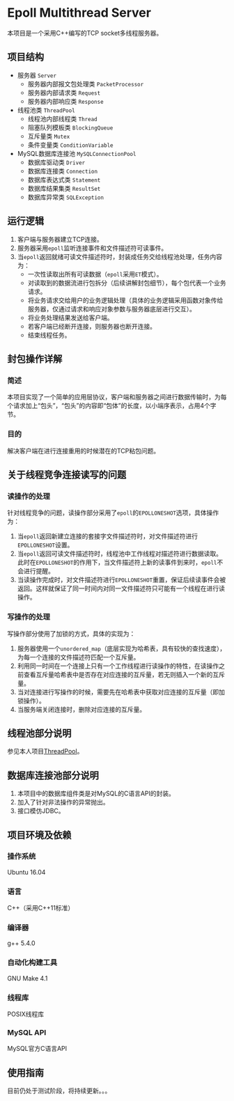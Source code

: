 # Epoll Multithread Server

本项目是一个采用C++编写的TCP socket多线程服务器。

## 项目结构

- 服务器 `Server`
    - 服务器内部报文包处理类 `PacketProcessor`
    - 服务器内部请求类 `Request`
    - 服务器内部响应类 `Response`
- 线程池类 `ThreadPool`
    - 线程池内部线程类 `Thread`
    - 阻塞队列模板类 `BlockingQueue`
    - 互斥量类 `Mutex`
    - 条件变量类 `ConditionVariable`
- MySQL数据库连接池 `MySQLConnectionPool`
    - 数据库驱动类 `Driver`
    - 数据库连接类 `Connection`
    - 数据库表达式类 `Statement`
    - 数据库结果集类 `ResultSet`
    - 数据库异常类 `SQLException`

## 运行逻辑

1. 客户端与服务器建立TCP连接。
2. 服务器采用`epoll`监听连接事件和文件描述符可读事件。
3. 当`epoll`返回就绪可读文件描述符时，封装成任务交给线程池处理，任务内容为：
    - 一次性读取出所有可读数据（`epoll`采用`ET`模式）。
    - 对读取到的数据流进行包拆分（后续讲解封包细节），每个包代表一个业务请求。
    - 将业务请求交给用户的业务逻辑处理（具体的业务逻辑采用函数对象传给服务器，仅通过请求和响应对象参数与服务器底层进行交互）。
    - 将业务处理结果发送给客户端。
    - 若客户端已经断开连接，则服务器也断开连接。
    - 结束线程任务。

## 封包操作详解

### 简述

本项目实现了一个简单的应用层协议，客户端和服务器之间进行数据传输时，为每个请求加上“包头”，“包头”的内容即“包体”的长度，以小端序表示，占用4个字节。

### 目的

解决客户端在进行连接重用的时候潜在的TCP粘包问题。

## 关于线程竞争连接读写的问题

### 读操作的处理

针对线程竞争的问题，读操作部分采用了`epoll`的`EPOLLONESHOT`选项，具体操作为：

1. 当`epoll`返回新建立连接的套接字文件描述符时，对文件描述符进行`EPOLLONESHOT`设置。
2. 当`epoll`返回可读文件描述符时，线程池中工作线程对描述符进行数据读取。此时在`EPOLLONESHOT`的作用下，当文件描述符上新的读事件到来时，`epoll`不会进行提醒。
3. 当读操作完成时，对文件描述符进行`EPOLLONESHOT`重置，保证后续读事件会被返回。这样就保证了同一时间内对同一文件描述符只可能有一个线程在进行读操作。

### 写操作的处理

写操作部分使用了加锁的方式，具体的实现为：

1. 服务器使用一个`unordered_map`（底层实现为哈希表，具有较快的查找速度），为每一个连接的文件描述符匹配一个互斥量。
2. 利用同一时间在一个连接上只有一个工作线程进行读操作的特性，在读操作之前查看互斥量哈希表中是否存在对应连接的互斥量，若无则插入一个新的互斥量。
3. 当对连接进行写操作的时候，需要先在哈希表中获取对应连接的互斥量（即加锁操作）。
4. 当服务端关闭连接时，删除对应连接的互斥量。

## 线程池部分说明

参见本人项目[ThreadPool](https://github.com/xujj25/ThreadPool)。

## 数据库连接池部分说明

1. 本项目中的数据库组件类是对MySQL的C语言API的封装。
2. 加入了针对非法操作的异常抛出。
3. 接口模仿JDBC。

## 项目环境及依赖

### 操作系统

Ubuntu 16.04

### 语言

C++（采用C++11标准）

### 编译器

g++ 5.4.0

### 自动化构建工具

GNU Make 4.1

### 线程库

POSIX线程库

### MySQL API

MySQL官方C语言API

## 使用指南

目前仍处于测试阶段，将持续更新。。。